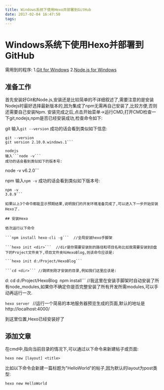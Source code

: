 ```yaml
---
title: Windows系统下使用Hexo并部署到GitHub
date: 2017-02-04 16:47:50
tags:
---
```

# Windows系统下使用Hexo并部署到GitHub
需用到的程序:
1.[Git for Windows](https://git-for-windows.github.io/)
2.[Node.js for Windows](https://nodejs.org/en/)


## 准备工作

首先安装好Git和Node.js,安装还是比较简单的不详细叙述了,需要注意的是安装Nodejs时最好选择最新版本的,因为集成了npm无需再自己安装了,比较方便,否则还需要自己安装Npm.
安装完成之后,点击开始菜单->运行CMD,打开CMD检查一下git,nodejs,npm是否已经安装成功,检查命令如下:

git
输入```git --version```
成功的话会看到类似如下信息:
```
git --version
git version 2.10.0.windows.1```

nodejs
输入```node -v```
成功的话会看到类似如下的版本号:
```
node -v
v6.2.0```

npm
输入```npm -v```
成功的话会看到类似如下版本号:
```
npm -v
3.8.9```

如果以上3个命令都能显示预期结果,说明我们的开发环境准备完成了,可以进入下一步开始安装Hexo了.

## 安装Hexo

依次运行以下命令

```npm install hexo-cli -g```  //全局安装hexo手脚架

```hexo init <dir>```  //dir是你需要安装到的路径和项目名称比如我需要安装到D盘下的Project文件夹下,项目文件夹叫HexoBlog,则该命令应该是:

```hexo init d:/Project/HexoBlog```

```cd <dir>``` //跳转到刚才安装的目录,例如我们这里应该是:

```
d:
cd d:/Project/HexoBlog```
```npm install```  //我这里在安装手脚架时自动安装了所有node_modules,如果你不确定你是否完整安装了所有开发所需modules,可以手动再运行一次.

```hexo server ``` //运行一个简易的本地服务器预览生成的页面,默认的地址是http://localhost:4000/


到这里位置,Hexo已经安装好了

## 添加文章

在cmd中,指向当前目录的情况下,可以通过以下命令来新建帖子或页面:

```hexo new [layout] <title>```

比如以下命令会新建一篇标题为"HelloWorld"的帖子,因为默认的layout为post类型:

```hexo new HelloWorld```
